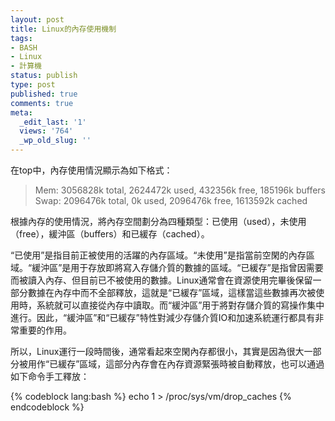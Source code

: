 ```yaml
---
layout: post
title: Linux的內存使用機制
tags:
- BASH
- Linux
- 計算機
status: publish
type: post
published: true
comments: true
meta:
  _edit_last: '1'
  views: '764'
  _wp_old_slug: ''
---
```

在top中，內存使用情況顯示為如下格式：

<blockquote>
Mem:   3056828k total,  2624472k used,   432356k free,   185196k buffers
Swap:  2096476k total,        0k used,  2096476k free,  1613592k cached
</blockquote>

根據內存的使用情況，將內存空間劃分為四種類型：已使用（used），未使用（free），緩沖區（buffers）和已緩存（cached）。

“已使用”是指目前正被使用的活躍的內存區域。“未使用”是指當前空閑的內存區域。“緩沖區”是用于存放即將寫入存儲介質的數據的區域。“已緩存”是指曾因需要而被讀入內存、但目前已不被使用的數據。Linux通常會在資源使用完畢後保留一部分數據在內存中而不全部釋放，這就是“已緩存”區域，這樣當這些數據再次被使用時，系統就可以直接從內存中讀取。而“緩沖區”用于將對存儲介質的寫操作集中進行。因此，“緩沖區”和“已緩存”特性對減少存儲介質IO和加速系統運行都具有非常重要的作用。

所以，Linux運行一段時間後，通常看起來空閑內存都很小，其實是因為很大一部分被用作“已緩存”區域，這部分內存會在內存資源緊張時被自動釋放，也可以通過如下命令手工釋放：

{% codeblock lang:bash %}
echo 1 > /proc/sys/vm/drop_caches
{% endcodeblock %}
